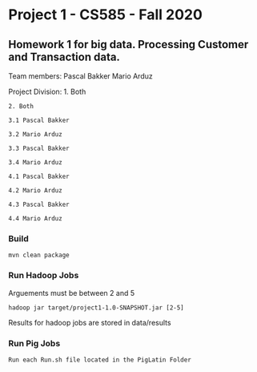# Project 1 -  CS585 - Fall 2020
## Homework 1 for big data. Processing Customer and Transaction data.

Team members:
	Pascal Bakker
	Mario Arduz

Project Division:
	1. Both
	
	2. Both
	
	3.1 Pascal Bakker
	
	3.2 Mario Arduz
	
	3.3 Pascal Bakker
	
	3.4 Mario Arduz
	
	4.1 Pascal Bakker
	
	4.2 Mario Arduz
	
	4.3 Pascal Bakker
	
	4.4 Mario Arduz

### Build

	mvn clean package

### Run Hadoop Jobs

Arguements must be between 2 and 5

	hadoop jar target/project1-1.0-SNAPSHOT.jar [2-5]

Results for hadoop jobs are stored in data/results

### Run Pig Jobs

	Run each Run.sh file located in the PigLatin Folder

